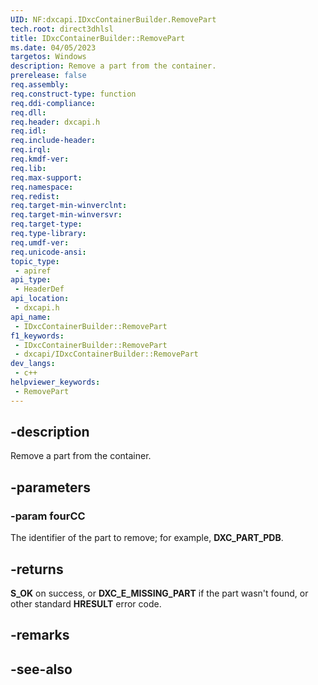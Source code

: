 ```yaml
---
UID: NF:dxcapi.IDxcContainerBuilder.RemovePart
tech.root: direct3dhlsl
title: IDxcContainerBuilder::RemovePart
ms.date: 04/05/2023
targetos: Windows
description: Remove a part from the container.
prerelease: false
req.assembly: 
req.construct-type: function
req.ddi-compliance: 
req.dll: 
req.header: dxcapi.h
req.idl: 
req.include-header: 
req.irql: 
req.kmdf-ver: 
req.lib: 
req.max-support: 
req.namespace: 
req.redist: 
req.target-min-winverclnt: 
req.target-min-winversvr: 
req.target-type: 
req.type-library: 
req.umdf-ver: 
req.unicode-ansi: 
topic_type:
 - apiref
api_type:
 - HeaderDef
api_location:
 - dxcapi.h
api_name:
 - IDxcContainerBuilder::RemovePart
f1_keywords:
 - IDxcContainerBuilder::RemovePart
 - dxcapi/IDxcContainerBuilder::RemovePart
dev_langs:
 - c++
helpviewer_keywords:
 - RemovePart
---
```


## -description

Remove a part from the container.

## -parameters

### -param fourCC

The identifier of the part to remove; for example, **DXC_PART_PDB**.

## -returns

**S_OK** on success, or **DXC_E_MISSING_PART** if the part wasn't found, or other standard **HRESULT** error code.

## -remarks

## -see-also
